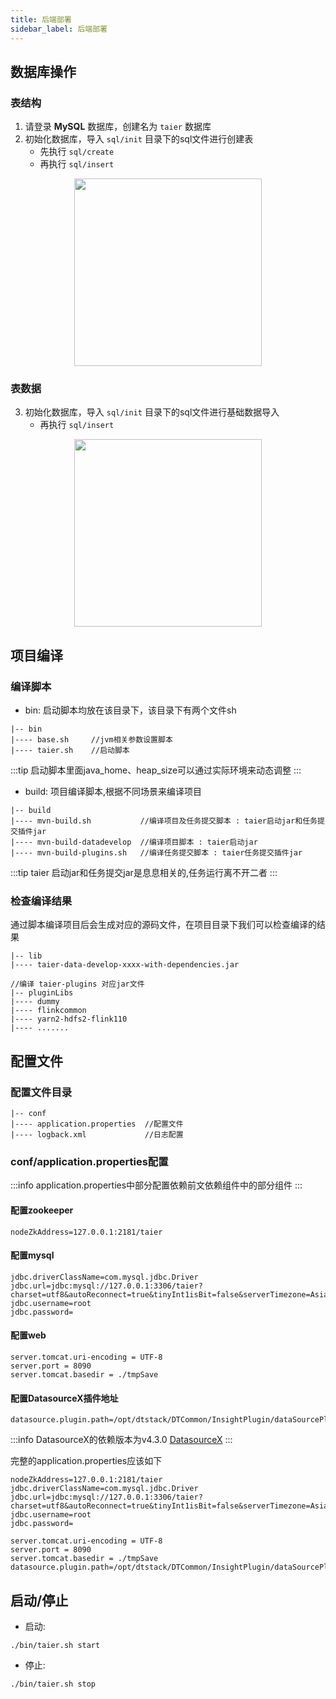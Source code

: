 ```yaml
---
title: 后端部署
sidebar_label: 后端部署
---
```


## 数据库操作
### 表结构
1. 请登录 **MySQL** 数据库，创建名为 `taier` 数据库
2. 初始化数据库，导入 `sql/init` 目录下的sql文件进行创建表
    * 先执行 `sql/create`
    * 再执行 `sql/insert`

<div align="center"> 
    <img src="/img/readme/sqlinit.jpg" width="300" />
</div>

### 表数据
3. 初始化数据库，导入 `sql/init` 目录下的sql文件进行基础数据导入
   * 再执行 `sql/insert`

<div align="center"> 
    <img src="/img/readme/sqlinit.jpg" width="300" />
</div>

## 项目编译

### 编译脚本

- bin: 启动脚本均放在该目录下，该目录下有两个文件sh
```shell
|-- bin 
|---- base.sh     //jvm相关参数设置脚本
|---- taier.sh    //启动脚本
```

:::tip
启动脚本里面java_home、heap_size可以通过实际环境来动态调整
:::

- build: 项目编译脚本,根据不同场景来编译项目
```shell
|-- build
|---- mvn-build.sh           //编译项目及任务提交脚本 : taier启动jar和任务提交插件jar
|---- mvn-build-datadevelop  //编译项目脚本 : taier启动jar
|---- mvn-build-plugins.sh   //编译任务提交脚本 : taier任务提交插件jar
```
:::tip
taier 启动jar和任务提交jar是息息相关的,任务运行离不开二者
:::

### 检查编译结果
通过脚本编译项目后会生成对应的源码文件，在项目目录下我们可以检查编译的结果
```shell
|-- lib 
|---- taier-data-develop-xxxx-with-dependencies.jar

//编译 taier-plugins 对应jar文件
|-- pluginLibs 
|---- dummy
|---- flinkcommon
|---- yarn2-hdfs2-flink110
|---- .......
```

## 配置文件

### 配置文件目录

```
|-- conf 
|---- application.properties  //配置文件
|---- logback.xml             //日志配置
```


### conf/application.properties配置
:::info
application.properties中部分配置依赖前文依赖组件中的部分组件
:::

#### 配置zookeeper
```properties
nodeZkAddress=127.0.0.1:2181/taier
```

#### 配置mysql
```properties
jdbc.driverClassName=com.mysql.jdbc.Driver
jdbc.url=jdbc:mysql://127.0.0.1:3306/taier?charset=utf8&autoReconnect=true&tinyInt1isBit=false&serverTimezone=Asia/Shanghai
jdbc.username=root
jdbc.password=
```

#### 配置web
```properties
server.tomcat.uri-encoding = UTF-8
server.port = 8090
server.tomcat.basedir = ./tmpSave
```

#### 配置DatasourceX插件地址
```properties
datasource.plugin.path=/opt/dtstack/DTCommon/InsightPlugin/dataSourcePlugin
```

:::info
DatasourceX的依赖版本为v4.3.0 [DatasourceX](https://github.com/DTStack/DatasourceX/releases/tag/v4.3.0)
:::

完整的application.properties应该如下
```properties
nodeZkAddress=127.0.0.1:2181/taier
jdbc.driverClassName=com.mysql.jdbc.Driver
jdbc.url=jdbc:mysql://127.0.0.1:3306/taier?charset=utf8&autoReconnect=true&tinyInt1isBit=false&serverTimezone=Asia/Shanghai
jdbc.username=root
jdbc.password=

server.tomcat.uri-encoding = UTF-8
server.port = 8090
server.tomcat.basedir = ./tmpSave
datasource.plugin.path=/opt/dtstack/DTCommon/InsightPlugin/dataSourcePlugin
```


## 启动/停止
* 启动:
```shell
./bin/taier.sh start
```
* 停止:
```shell
./bin/taier.sh stop
```